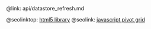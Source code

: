 @link: api/datastore_refresh.md

@seolinktop: [html5 library](https://webix.com)
@seolink: [javascript pivot grid](https://webix.com/pivot/)